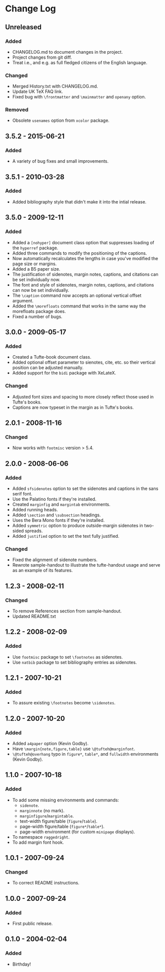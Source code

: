 # Change Log

## Unreleased
### Added
* CHANGELOG.md to document changes in the project.
* Project changes from git diff.
* Treat i.e., and e.g. as full fledged citizens of the English language.

### Changed
* Merged History.txt with CHANGELOG.md.
* Update UK TeX FAQ link.
* Fixed bug with `\frontmatter` and `\mainmatter` and `openany` option.

### Removed
* Obsolete `usenames` option from `xcolor` package.

## 3.5.2 - 2015-06-21
### Added
* A variety of bug fixes and small improvements.

## 3.5.1 - 2010-03-28
### Added
*  Added bibliography style that didn't make it into the intial release.

## 3.5.0 - 2009-12-11
### Added
* Added a `[nohyper]` document class option that suppresses loading of the
  `hyperref` package.
* Added three commands to modify the positioning of the captions.
* Now automatically recalculates the lengths in case you've modified the page
  size or margins.
* Added a B5 paper size.
* The justification of sidenotes, margin notes, captions, and citations can be
  set individually now.
* The font and style of sidenotes, margin notes, captions, and citations can
  now be set individually.
* The `\caption` command now accepts an optional vertical offset argument.
* Added the `\morefloats` command that works in the same way the morefloats
  package does.
* Fixed a number of bugs.

## 3.0.0 - 2009-05-17
### Added
* Created a Tufte-book document class.
* Added optional offset parameter to sienotes, cite, etc. so their vertical
  position can be adjusted manually.
* Added support for the `bidi` package with XeLateX.

### Changed
* Adjusted font sizes and spacing to more closely reflect those used in
  Tufte's books.
* Captions are now typeset in the margin as in Tufte's books.

## 2.0.1 - 2008-11-16
### Changed
* Now works with `footmisc` version > 5.4.

## 2.0.0 - 2008-06-06
### Added
* Added `sfsidenotes` option to set the sidenotes and captions in the sans
  serif font.
* Use the Palatino fonts if they're installed.
* Created `marginfig` and `margintab` environments.
* Added running heads.
* Added `\section` and `\subsection` headings.
* Uses the Bera Mono fonts if they're installed.
* Added `symmetric` option to produce outside-margin sidenotes in two-sided
  spreads.
* Added `justified` option to set the text fully justified.

### Changed
* Fixed the alignment of sidenote numbers.
* Rewrote sample-handout to illustrate the tufte-handout usage and serve as an
  example of its features.

## 1.2.3 - 2008-02-11
### Changed
* To remove References section from sample-handout.
* Updated README.txt

## 1.2.2 - 2008-02-09
### Added
* Use `footmisc` package to set `\footnotes` as sidenotes.
* Use `natbib` package to set bibliography entries as sidenotes.

## 1.2.1 - 2007-10-21
### Added
* To assure existing `\footnotes` become `\sidenotes`.

## 1.2.0 - 2007-10-20
### Added
* Added `a4paper` option (Kevin Godby).
* Have `\margin{note,figure,table}` use `\@tufteh@marginfont`.
* `\@tufteh@overhang` typo in `figure*`, `table*`, and `fullwidth` environments (Kevin Godby).

## 1.1.0 - 2007-10-18
### Added
* To add some missing environments and commands:
  * `sidenote`.
  * `marginnote` (no mark).
  * `marginfigure`/`margintable`.
  * text-width figure/table (`figure`/`table`).
  * page-width figure/table (`figure*`/`table*`).
  * page-width environment (for custom `minipage` displays).
* To namespace `raggedright`.
* To add margin font hook.

## 1.0.1 - 2007-09-24
### Changed
* To correct README instructions.

## 1.0.0 - 2007-09-24
### Added
* First public release.

## 0.1.0 - 2004-02-04
### Added
* Birthday!
